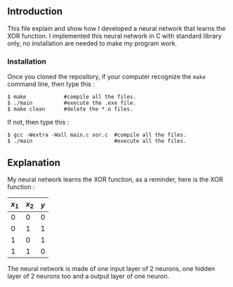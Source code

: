 ## Introduction

This file explain and show how I developed a neural network that learns the XOR function. I implemented this neural network in C with standard library only, no installation are needed to make my program work.

### Installation

Once you cloned the repository, if your computer recognize the ```make``` command line, then type this :

```
$ make            #compile all the files.
$ ./main          #execute the .exe file.
$ make clean      #delete the *.o files.
```
 
 If not, then type this :
 
```
$ gcc -Wextra -Wall main.c xor.c  #compile all the files.
$ ./main                          #execute all the files.
```

## Explanation

My neural network learns the XOR function, as a reminder, here is the XOR function :

| $x_1$ | $x_2$ | $y$ |
|---------|---------|--------|
| 0       | 0       | 0      |
| 0       | 1       | 1      |
| 1       | 0       | 1      |
| 1       | 1       | 0      |


The neural network is made of one input layer of 2 neurons, one hidden layer of 2 neurons too and a output layer of one neuron. 




